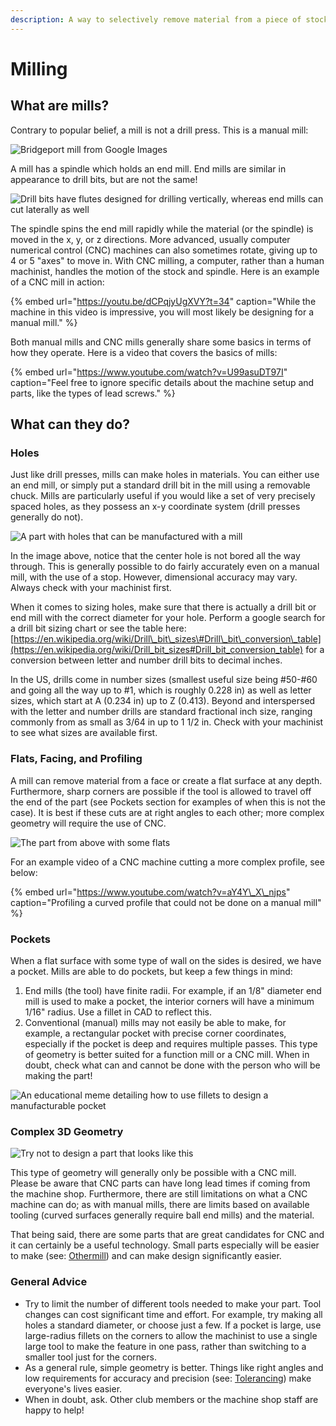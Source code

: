 ```yaml
---
description: A way to selectively remove material from a piece of stock
---
```


# Milling

## What are mills?

Contrary to popular belief, a mill is not a drill press. This is a manual mill:  

![Bridgeport mill from Google Images](../../../.gitbook/assets/mill.jpg)

  
A mill has a spindle which holds an end mill. End mills are similar in appearance to drill bits, but are not the same!

![Drill bits have flutes designed for drilling vertically, whereas end mills can cut laterally as well](../../../.gitbook/assets/bits.jpg)

The spindle spins the end mill rapidly while the material \(or the spindle\) is moved in the x, y, or z directions. More advanced, usually computer numerical control \(CNC\) machines can also sometimes rotate, giving up to 4 or 5 "axes" to move in. With CNC milling, a computer, rather than a human machinist, handles the motion of the stock and spindle. Here is an example of a CNC mill in action:

{% embed url="https://youtu.be/dCPqjyUgXVY?t=34" caption="While the machine in this video is impressive, you will most likely be designing for a manual mill." %}

Both manual mills and CNC mills generally share some basics in terms of how they operate. Here is a video that covers the basics of mills:

{% embed url="https://www.youtube.com/watch?v=U99asuDT97I" caption="Feel free to ignore specific details about the machine setup and parts, like the types of lead screws." %}

## What can they do?

### Holes

Just like drill presses, mills can make holes in materials. You can either use an end mill, or simply put a standard drill bit in the mill using a removable chuck. Mills are particularly useful if you would like a set of very precisely spaced holes, as they possess an x-y coordinate system \(drill presses generally do not\).

![A part with holes that can be manufactured with a mill](../../../.gitbook/assets/demopart_holes_together.png)

  
In the image above, notice that the center hole is not bored all the way through. This is generally possible to do fairly accurately even on a manual mill, with the use of a stop. However, dimensional accuracy may vary. Always check with your machinist first.

When it comes to sizing holes, make sure that there is actually a drill bit or end mill with the correct diameter for your hole. Perform a google search for a drill bit sizing chart or see the table here: [https://en.wikipedia.org/wiki/Drill\_bit\_sizes\#Drill\_bit\_conversion\_table](https://en.wikipedia.org/wiki/Drill_bit_sizes#Drill_bit_conversion_table) for a conversion between letter and number drill bits to decimal inches. 

In the US, drills come in number sizes \(smallest useful size being \#50-\#60 and going all the way up to \#1, which is roughly 0.228 in\) as well as letter sizes, which start at A \(0.234 in\) up to Z \(0.413\). Beyond and interspersed with the letter and number drills are standard fractional inch size, ranging commonly from as small as 3/64 in up to 1 1/2 in. Check with your machinist to see what sizes are available first.

### Flats, Facing, and Profiling

A mill can remove material from a face or create a flat surface at any depth. Furthermore, sharp corners are possible if the tool is allowed to travel off the end of the part \(see Pockets section for examples of when this is not the case\). It is best if these cuts are at right angles to each other; more complex geometry will require the use of CNC.

![The part from above with some flats](../../../.gitbook/assets/demopart_flats1.PNG)

  
For an example video of a CNC machine cutting a more complex profile, see below:

{% embed url="https://www.youtube.com/watch?v=aY4Y\_X\_njps" caption="Profiling a curved profile that could not be done on a manual mill" %}

### Pockets

When a flat surface with some type of wall on the sides is desired, we have a pocket. Mills are able to do pockets, but keep a few things in mind:

1. End mills \(the tool\) have finite radii. For example, if an 1/8" diameter end mill is used to make a pocket, the interior corners will have a minimum 1/16" radius. Use a fillet in CAD to reflect this.
2. Conventional \(manual\) mills may not easily be able to make, for example, a rectangular pocket with precise corner coordinates, especially if the pocket is deep and requires multiple passes. This type of geometry is better suited for a function mill or a CNC mill. When in doubt, check what can and cannot be done with the person who will be making the part!

![An educational meme detailing how to use fillets to design a manufacturable pocket](../../../.gitbook/assets/drakefillets.png)

### Complex 3D Geometry

![Try not to design a part that looks like this](../../../.gitbook/assets/complicatedpart.PNG)

This type of geometry will generally only be possible with a CNC mill. Please be aware that CNC parts can have long lead times if coming from the machine shop. Furthermore, there are still limitations on what a CNC machine can do; as with manual mills, there are limits based on available tooling \(curved surfaces generally require ball end mills\) and the material.

That being said, there are some parts that are great candidates for CNC and it can certainly be a useful technology. Small parts especially will be easier to make \(see: [Othermill](othermill.md)\) and can make design significantly easier.

### General Advice

* Try to limit the number of different tools needed to make your part. Tool changes can cost significant time and effort. For example, try making all holes a standard diameter, or choose just a few. If a pocket is large, use large-radius fillets on the corners to allow the machinist to use a single large tool to make the feature in one pass, rather than switching to a smaller tool just for the corners.
* As a general rule, simple geometry is better. Things like right angles and low requirements for accuracy and precision \(see: [Tolerancing](../tolerancing.md)\) make everyone's lives easier.
* When in doubt, ask. Other club members or the machine shop staff are happy to help!

